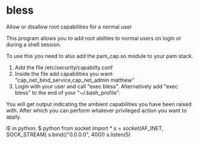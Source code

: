 # bless
Allow or disallow root capabilities for a normal user

This program allows you to add root abilties to normal users on login or during a shell session.

To use this you need to also add the pam_cap.so module to your pam stack.

1. Add the file /etc/security/capabilty.conf
2. Inside the file add capabilities you want:
   "cap_net_bind_service,cap_net_admin     matthew"
3. Login with your user and call "exec bless". Alternatively add "exec bless" to the end of your "~/.bash_profile".

You will get output indicating the ambient capabilities you have been raised with. After which you can perform whatever privileged action you want to apply.

IE in python:
$ python
 from socket import *
 s = socket(AF_INET, SOCK_STREAM)
 s.bind(("0.0.0.0", 400))
 s.listen(5)

